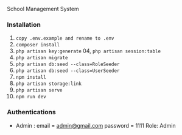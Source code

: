 School Management System 

### Installation

01. `copy .env.example and rename to .env`
02. `composer install`
03. `php artisan key:generate`
04, `php artisan session:table`
05. `php artisan migrate`
06. `php artisan db:seed --class=RoleSeeder`
07. `php artisan db:seed --class=UserSeeder`
08. `npm install`
09. `php artisan storage:link`
10. `php artisan serve`
11. `npm run dev`


### Authentications

-   Admin : email = admin@gmail.com 
            password = 1111 
            Role: Admin

